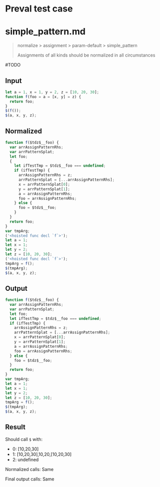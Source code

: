 # Preval test case

# simple_pattern.md

> normalize > assignment > param-default > simple_pattern
>
> Assignments of all kinds should be normalized in all circumstances

#TODO

## Input

`````js filename=intro
let a = 1, x = 1, y = 2, z = [10, 20, 30];
function f(foo = a = [x, y] = z) {
  return foo;
}
$(f());
$(a, x, y, z);
`````

## Normalized

`````js filename=intro
function f($tdz$__foo) {
  var arrAssignPatternRhs;
  var arrPatternSplat;
  let foo;
  {
    let ifTestTmp = $tdz$__foo === undefined;
    if (ifTestTmp) {
      arrAssignPatternRhs = z;
      arrPatternSplat = [...arrAssignPatternRhs];
      x = arrPatternSplat[0];
      y = arrPatternSplat[1];
      a = arrAssignPatternRhs;
      foo = arrAssignPatternRhs;
    } else {
      foo = $tdz$__foo;
    }
  }
  return foo;
}
var tmpArg;
('<hoisted func decl `f`>');
let a = 1;
let x = 1;
let y = 2;
let z = [10, 20, 30];
('<hoisted func decl `f`>');
tmpArg = f();
$(tmpArg);
$(a, x, y, z);
`````

## Output

`````js filename=intro
function f($tdz$__foo) {
  var arrAssignPatternRhs;
  var arrPatternSplat;
  let foo;
  let ifTestTmp = $tdz$__foo === undefined;
  if (ifTestTmp) {
    arrAssignPatternRhs = z;
    arrPatternSplat = [...arrAssignPatternRhs];
    x = arrPatternSplat[0];
    y = arrPatternSplat[1];
    a = arrAssignPatternRhs;
    foo = arrAssignPatternRhs;
  } else {
    foo = $tdz$__foo;
  }
  return foo;
}
var tmpArg;
let a = 1;
let x = 1;
let y = 2;
let z = [10, 20, 30];
tmpArg = f();
$(tmpArg);
$(a, x, y, z);
`````

## Result

Should call `$` with:
 - 0: [10,20,30]
 - 1: [10,20,30],10,20,[10,20,30]
 - 2: undefined

Normalized calls: Same

Final output calls: Same
